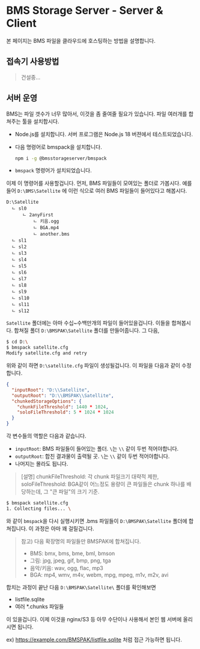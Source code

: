 # BMS Storage Server - Server & Client

본 페이지는 BMS 파일을 클라우드에 호스팅하는 방법을 설명합니다.

## 접속기 사용방법

> 건설중...

## 서버 운영

BMS는 파일 갯수가 너무 많아서, 이것을 좀 줄여줄 필요가 있습니다. 파일 여러개를 합쳐주는 툴을 설치합시다.

- Node.js를 설치합니다. 서버 프로그램은 Node.js 18 버젼에서 테스트되었습니다.
- 다음 명령어로 bmspack을 설치합니다.

  ```sh
  npm i -g @bmsstorageserver/bmspack
  ```

- `bmspack` 명령어가 설치되었습니다.

이제 이 명령어를 사용할겁니다. 먼저, BMS 파일들이 모여있는 폴더로 가봅시다. 예를 들어 `D:\BMS\Satellite` 에 이런 식으로 여러 BMS 파일들이 들어있다고 해봅시다.

```
D:\Satellite
  ㄴ sl0
      ㄴ 2anyFirst
          ㄴ 키음.ogg
          ㄴ BGA.mp4
          ㄴ another.bms
  ㄴ sl1
  ㄴ sl2
  ㄴ sl3
  ㄴ sl4
  ㄴ sl5
  ㄴ sl6
  ㄴ sl7
  ㄴ sl8
  ㄴ sl9
  ㄴ sl10
  ㄴ sl11
  ㄴ sl12
```

`Satellite` 폴더에는 아마 수십~수백만개의 파일이 들어있을겁니다. 이들을 합쳐봅시다. 합쳐질 폴더 `D:\BMSPAK\Satellite` 폴더를 만들어줍니다. 그 다음,

```sh
$ cd D:\
$ bmspack satellite.cfg
Modify satellite.cfg and retry
```

위와 같이 하면 `D:\satellite.cfg` 파일이 생성될겁니다. 이 파일을 다음과 같이 수정합니다.

```json
{
  "inputRoot": "D:\\Satellite",
  "outputRoot": "D:\\BMSPAK\\Satellite",
  "chunkedStorageOptions": {
    "chunkFileThreshold": 1440 * 1024,
    "soloFileThreshold": 5 * 1024 * 1024
  }
}
```

각 변수들의 역할은 다음과 같습니다.

- `inputRoot`: BMS 파일들이 들어있는 폴더. `\`는 `\\` 같이 두번 적어야합니다.
- `outputRoot`: 합친 결과물이 출력될 곳. `\`는 `\\` 같이 두번 적어야합니다.
- 나머지는 몰라도 됩니다.

> [설명] chunkFileThreshold: 각 chunk 파일크기 대략적 제한, soloFileThreshold: BGA같이 어느정도 용량이 큰 파일들은 chunk 하나를 배당하는데, 그 "큰 파일"의 크기 기준.

```sh
$ bmspack satellite.cfg
1. Collecting files... \
```

와 같이 `bmspack`을 다시 실행시키면 .bms 파일들이 `D:\BMSPAK\Satellite` 폴더에 합쳐집니다. 이 과정은 아마 꽤 걸릴겁니다.

> 참고) 다음 확장명의 파일들만 BMSPAK에 합쳐집니다.
>
> - BMS: bmx, bms, bme, bml, bmson
> - 그림: jpg, jpeg, gif, bmp, png, tga
> - 음악/키음: wav, ogg, flac, mp3
> - BGA: mp4, wmv, m4v, webm, mpg, mpeg, m1v, m2v, avi


합치는 과정이 끝난 다음 `D:\BMSPAK\Satellite\` 폴더를 확인해보면

- listfile.sqlite
- 여러 *.chunks 파일들

이 있을겁니다. 이제 이것을 nginx/S3 등 아무 수단이나 사용해서 본인 웹 서버에 올리시면 됩니다.

ex) https://example.com/BMSPAK/listfile.sqlite 처럼 접근 가능하면 됩니다.

